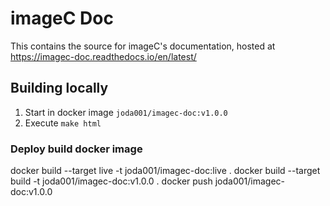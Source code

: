 # imageC Doc

This contains the source for imageC's documentation, hosted at https://imagec-doc.readthedocs.io/en/latest/

## Building locally

1) Start in docker image `joda001/imagec-doc:v1.0.0`
2) Execute `make html`


### Deploy build docker image

docker build --target live -t joda001/imagec-doc:live .
docker build --target build -t joda001/imagec-doc:v1.0.0 .
docker push  joda001/imagec-doc:v1.0.0